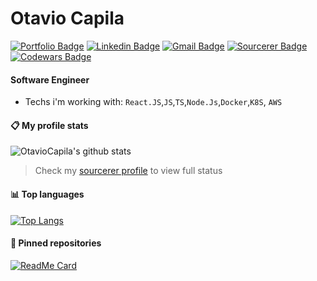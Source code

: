 # Otavio Capila
[![Portfolio Badge](https://img.shields.io/badge/Website-otaviocapila.dev-black?style=flat-square)](https://iam.otaviocapila.dev)
[![Linkedin Badge](https://img.shields.io/badge/-otaviocapilla-blue?style=flat-square&logo=Linkedin&logoColor=white&link=https://www.linkedin.com/in/otaviocapilla/)](https://www.linkedin.com/in/otaviocapilla/)
[![Gmail Badge](https://img.shields.io/badge/-otaviocapila@gmail.com-c14438?style=flat-square&logo=Gmail&logoColor=white&link=mailto:otaviocapila@gmail.com)](mailto:otaviocapila@gmail.com)
[![Sourcerer Badge](https://img.shields.io/badge/Sourcerer-otaviocapila-yellowgreen?style=flat-square)](https://sourcerer.io/otaviocapila)
[![Codewars Badge](https://www.codewars.com/users/OtavioCapila/badges/micro)](https://www.codewars.com/users/OtavioCapila/badges/micro)

#### Software Engineer

- Techs i'm working with: `React.JS`,`JS`,`TS`,`Node.Js`,`Docker`,`K8S`, `AWS`

#### :clipboard: My profile stats
![OtavioCapila's github stats](https://github-readme-stats.vercel.app/api?username=otaviocapila&show_icons=true&theme=dracula)
> Check my [sourcerer profile](https://sourcerer.io/otaviocapila) to view full status

#### :bar_chart: Top languages
[![Top Langs](https://github-readme-stats.vercel.app/api/top-langs/?username=otaviocapila&theme=dracula)](https://github.com/anuraghazra/github-readme-stats)

#### :pushpin: Pinned repositories
[![ReadMe Card](https://github-readme-stats.vercel.app/api/pin/?username=otaviocapila&repo=saudadesbot&show_owner=true&theme=dracula)](https://github.com/anuraghazra/github-readme-stats)
